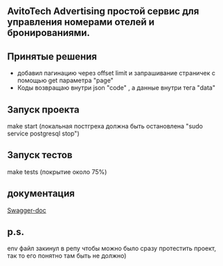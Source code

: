 ## AvitoTech Advertising  простой сервис для управления номерами отелей и бронированиями.

## Принятые решения 
- добавил пагинацию через offset limit и запрашивание страничек с помощью get параметра "page"
- Коды возвращаю внутри json "code" , а данные внутри тега "data"

## Запуск проекта 
make start (локальная постгреха должна быть остановлена "sudo service postgresql stop")

## Запуск тестов
make tests (покрытие около 75%)

## документация 
[Swagger-doc](http://localhost:9000/docs/index.html)

## p.s.
env файл закинул в репу чтобы можно было сразу протестить проект, так то его понятно там быть не должно)